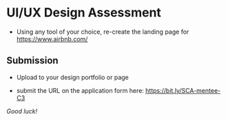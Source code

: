 # UI/UX Design Assessment  

- Using any tool of your choice, re-create the landing page for https://www.airbnb.com/

## Submission
- Upload to your design portfolio or page 

- submit the URL on the application form here: https://bit.ly/SCA-mentee-C3


*Good luck!*
